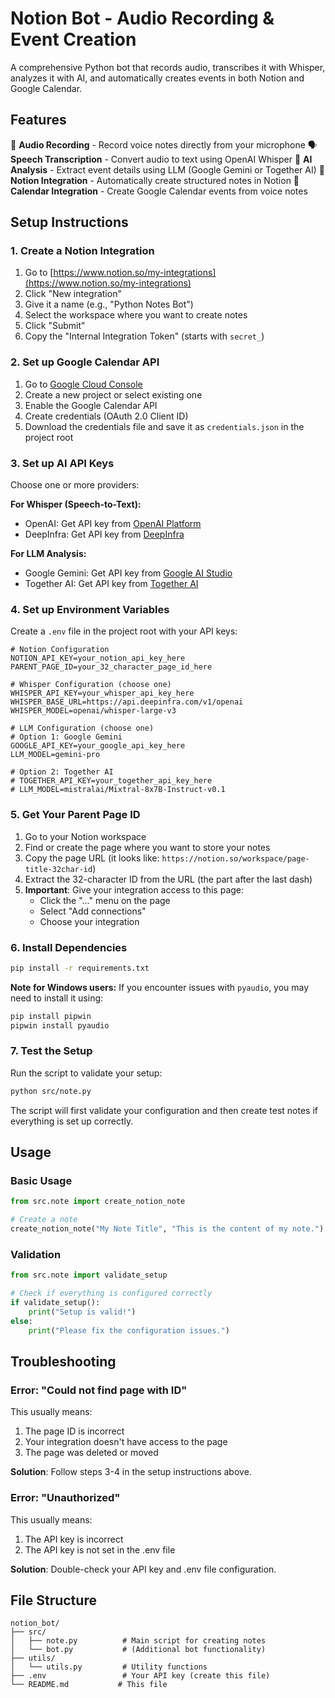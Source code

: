 # Notion Bot - Audio Recording & Event Creation

A comprehensive Python bot that records audio, transcribes it with Whisper, analyzes it with AI, and automatically creates events in both Notion and Google Calendar.

## Features

🎤 **Audio Recording** - Record voice notes directly from your microphone
🗣️ **Speech Transcription** - Convert audio to text using OpenAI Whisper
🤖 **AI Analysis** - Extract event details using LLM (Google Gemini or Together AI)
📝 **Notion Integration** - Automatically create structured notes in Notion
📅 **Calendar Integration** - Create Google Calendar events from voice notes

## Setup Instructions

### 1. Create a Notion Integration

1. Go to [https://www.notion.so/my-integrations](https://www.notion.so/my-integrations)
2. Click "New integration"
3. Give it a name (e.g., "Python Notes Bot")
4. Select the workspace where you want to create notes
5. Click "Submit"
6. Copy the "Internal Integration Token" (starts with `secret_`)

### 2. Set up Google Calendar API

1. Go to [Google Cloud Console](https://console.cloud.google.com/)
2. Create a new project or select existing one
3. Enable the Google Calendar API
4. Create credentials (OAuth 2.0 Client ID)
5. Download the credentials file and save it as `credentials.json` in the project root

### 3. Set up AI API Keys

Choose one or more providers:

**For Whisper (Speech-to-Text):**
- OpenAI: Get API key from [OpenAI Platform](https://platform.openai.com/)
- DeepInfra: Get API key from [DeepInfra](https://deepinfra.com/)

**For LLM Analysis:**
- Google Gemini: Get API key from [Google AI Studio](https://makersuite.google.com/)
- Together AI: Get API key from [Together AI](https://together.ai/)

### 4. Set up Environment Variables

Create a `.env` file in the project root with your API keys:

```env
# Notion Configuration
NOTION_API_KEY=your_notion_api_key_here
PARENT_PAGE_ID=your_32_character_page_id_here

# Whisper Configuration (choose one)
WHISPER_API_KEY=your_whisper_api_key_here
WHISPER_BASE_URL=https://api.deepinfra.com/v1/openai
WHISPER_MODEL=openai/whisper-large-v3

# LLM Configuration (choose one)
# Option 1: Google Gemini
GOOGLE_API_KEY=your_google_api_key_here
LLM_MODEL=gemini-pro

# Option 2: Together AI
# TOGETHER_API_KEY=your_together_api_key_here
# LLM_MODEL=mistralai/Mixtral-8x7B-Instruct-v0.1
```

### 5. Get Your Parent Page ID

1. Go to your Notion workspace
2. Find or create the page where you want to store your notes
3. Copy the page URL (it looks like: `https://notion.so/workspace/page-title-32char-id`)
4. Extract the 32-character ID from the URL (the part after the last dash)
5. **Important**: Give your integration access to this page:
   - Click the "..." menu on the page
   - Select "Add connections"
   - Choose your integration

### 6. Install Dependencies

```bash
pip install -r requirements.txt
```

**Note for Windows users:** If you encounter issues with `pyaudio`, you may need to install it using:
```bash
pip install pipwin
pipwin install pyaudio
```

### 7. Test the Setup

Run the script to validate your setup:

```bash
python src/note.py
```

The script will first validate your configuration and then create test notes if everything is set up correctly.

## Usage

### Basic Usage

```python
from src.note import create_notion_note

# Create a note
create_notion_note("My Note Title", "This is the content of my note.")
```

### Validation

```python
from src.note import validate_setup

# Check if everything is configured correctly
if validate_setup():
    print("Setup is valid!")
else:
    print("Please fix the configuration issues.")
```

## Troubleshooting

### Error: "Could not find page with ID"

This usually means:
1. The page ID is incorrect
2. Your integration doesn't have access to the page
3. The page was deleted or moved

**Solution**: Follow steps 3-4 in the setup instructions above.

### Error: "Unauthorized"

This usually means:
1. The API key is incorrect
2. The API key is not set in the .env file

**Solution**: Double-check your API key and .env file configuration.

## File Structure

```
notion_bot/
├── src/
│   ├── note.py          # Main script for creating notes
│   └── bot.py           # (Additional bot functionality)
├── utils/
│   └── utils.py         # Utility functions
├── .env                 # Your API key (create this file)
└── README.md           # This file
```
